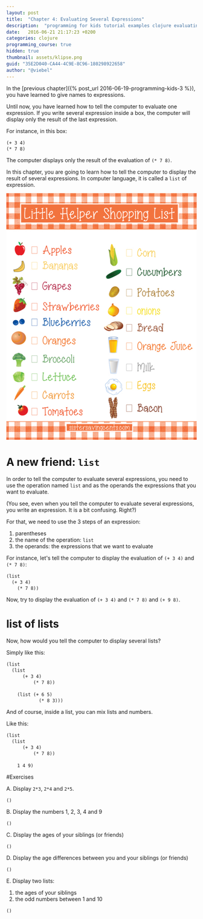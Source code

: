 ```yaml
---
layout: post
title:  "Chapter 4: Evaluating Several Expressions"
description:  "programming for kids tutorial examples clojure evaluating several expressions with list"
date:   2016-06-21 21:17:23 +0200
categories: clojure
programming_course: true
hidden: true
thumbnail: assets/klipse.png
guid: "35E2D040-CA44-4C9E-8C96-180298922658"
author: "@viebel"
---
```



In the [previous chapter]({% post_url 2016-06-19-programming-kids-3 %}), you have learned to give names to expressions.

Until now, you have learned how to tell the computer to evaluate one expression. If you write several expression inside a box, the computer will display only the result of the last expression. 

For instance, in this box:

~~~klipse
(+ 3 4)
(* 7 8)
~~~

The computer displays only the result of the evaluation of `(* 7 8)`.


In this chapter, you are going to learn how to tell the computer to display the result of several expressions. In computer language, it is called a `list` of expression.


![Organized](/assets/shopping-list.jpg)

# A new friend: `list`

In order to tell the computer to evaluate several expressions, you need to use the operation named `list` and as the operands the expressions that you want to evaluate.


(You see, even when you tell the computer to evaluate several expressions, you write an expression. It is a bit confusing. Right?) 

For that, we need to use the 3 steps of an expression:

1. parentheses
2. the name of the operation: `list`
3. the operands: the expressions that we want to evaluate


For instance, let's tell the computer to display the evaluation of `(+ 3 4)` and `(* 7 8)`:


~~~klipse
(list
  (+ 3 4)
    (* 7 8))
~~~


Now, try to display the evaluation of `(+ 3 4)` and `(* 7 8)` and `(+ 9 8)`.



# list of lists

Now, how would you tell the computer to display several lists?

Simply like this:

~~~klipse
(list
  (list
      (+ 3 4)
          (* 7 8))

    (list (+ 6 5)
            (* 8 3)))

~~~


And of course, inside a list, you can mix lists and numbers.

Like this:

~~~klipse
(list
  (list
      (+ 3 4)
          (* 7 8))
  
    1 4 9)
~~~



#Exercises


A. Display `2*3`, `2*4` and `2*5`.

~~~klipse
()
~~~


B. Display the numbers 1, 2, 3, 4 and 9

~~~klipse
()
~~~

C. Display the ages of your siblings (or friends)


~~~klipse
()
~~~


D. Display the age differences between you and your siblings (or friends)


~~~klipse
()
~~~

E. Display two lists:

1. the ages of your siblings
2. the odd numbers between 1 and 10


~~~klipse
()
~~~


